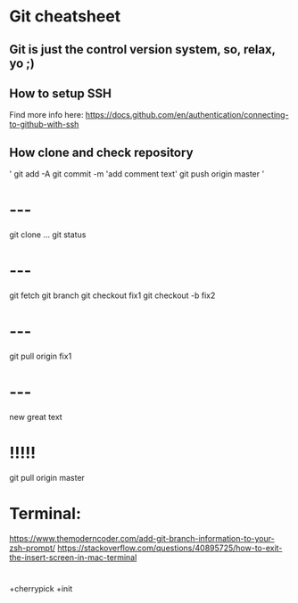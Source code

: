 # Git cheatsheet

## Git is just the control version system, so, relax, yo ;)

## How to setup SSH

Find more info here:
https://docs.github.com/en/authentication/connecting-to-github-with-ssh

## How clone and check repository

'
git add -A
git commit -m 'add comment text'
git push origin master
'

# ---

git clone ...
git status

# ---

git fetch
git branch
git checkout fix1
git checkout -b fix2

# ---

git pull origin fix1

# ---

new great text 

# !!!!!

git pull origin master

# Terminal:

https://www.themoderncoder.com/add-git-branch-information-to-your-zsh-prompt/
https://stackoverflow.com/questions/40895725/how-to-exit-the-insert-screen-in-mac-terminal

#

+cherrypick +init